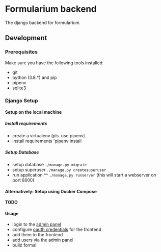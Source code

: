 # Formularium backend
The django backend for formularium.

## Development

### Prerequisites
Make sure you have the following tools installed:

* git
* python (3.8.*) and pip
* pipenv
* sqlite3


### Django Setup

#### Setup on the local machine


##### Install requirements
- create a virtualenv (pls. use pipenv)
- install requirements `pipenv install


##### Setup Database
- setup database `./manage.py migrate`
- setup superuser `./manage.py createsuperuser`
- run application ^^ `./manage.py runserver` (this will start a webserver on port 8000)

#### Alternatively: Setup using Docker Compose

**TODO**

#### Usage
- login to the [admin panel](http://127.0.0.1:8000/admin/)
- configure [oauth credentials](http://127.0.0.1:8000/oauth/applications/)  for the frontend
- add them to the frontend
- add users via the admin panel
- build forms! 